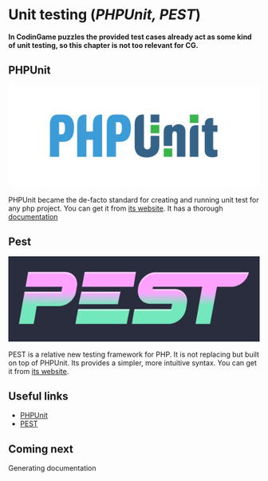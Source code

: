 # Unit testing (_PHPUnit, PEST_)

__In CodinGame puzzles the provided test cases already act as some kind of unit testing, so this chapter is not too relevant for CG.__

## PHPUnit

![PHPUnit logo](../pic/phpunit-logo.png)

PHPUnit became the de-facto standard for creating and running unit test for any php project.
You can get it from [its website](https://phpunit.de/). It has a thorough [documentation](https://phpunit.readthedocs.io/)

## Pest

![PEST logo](../pic/pest-logo.png)

PEST is a relative new testing framework for PHP. It is not replacing but built on top of PHPUnit. Its provides a simpler, more intuitive syntax. You can get it from [its website](https://pestphp.com/).

## Useful links

* [PHPUnit](https://phpunit.de/)
* [PEST](https://pestphp.com/)

## Coming next

Generating documentation
